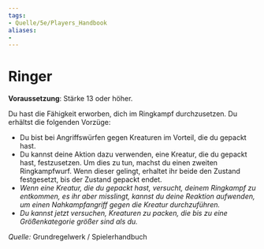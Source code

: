 ```yaml
---
tags:
- Quelle/5e/Players_Handbook
aliases:
- 
---
```

# Ringer
**Voraussetzung**: Stärke 13 oder höher.

Du hast die Fähigkeit erworben, dich im Ringkampf durchzusetzen. Du erhältst die folgenden Vorzüge:

- Du bist bei Angriffswürfen gegen Kreaturen im Vorteil, die du gepackt hast.
- Du kannst deine Aktion dazu verwenden, eine Kreatur, die du gepackt hast, festzusetzen. Um dies zu tun, machst du einen zweiten Ringkampfwurf. Wenn dieser gelingt, erhaltet ihr beide den Zustand festgesetzt, bis der Zustand gepackt endet.
- _Wenn eine Kreatur, die du gepackt hast, versucht, deinem Ringkampf zu entkommen, es ihr aber misslingt, kannst du deine Reaktion aufwenden, um einen Nahkampfangriff gegen die Kreatur durchzuführen._
- _Du kannst jetzt versuchen, Kreaturen zu packen, die bis zu eine Größenkategorie größer sind als du._

 *Quelle:* Grundregelwerk / Spielerhandbuch